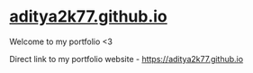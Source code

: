 # [aditya2k77.github.io](https://aditya2k77.github.io)
Welcome to my portfolio &lt;3

Direct link to my portfolio website - https://aditya2k77.github.io
